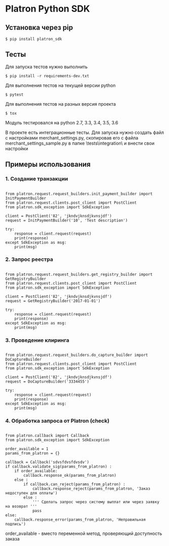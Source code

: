 Platron Python SDK
===============
## Установка через pip

<pre><code>$ pip install platron_sdk</pre></code>

## Тесты

Для запуска тестов нужно выполнить

<pre><code>$ pip install -r requirements-dev.txt</pre></code>

Для выполнения тестов на текущей версии python

<pre><code>$ pytest</pre></code>

Для выполнения тестов на разных версия проекта

<pre><code>$ tox</pre></code>

Модуль тестировался на python 2.7, 3.3, 3.4, 3.5, 3.6

В проекте есть интеграционные тесты. Для запуска нужно создать файл с настройками merchant_settings.py, скопировав его
с файла merchant_settings_sample.py в папке \tests\integration\ и внести свои настройки

## Примеры использования

### 1. Создание транзакции

<pre><code>
from platron.request.request_builders.init_payment_builder import InitPaymentBuilder
from platron.request.clients.post_client import PostClient
from platron.sdk_exception import SdkException

client = PostClient('82', 'jkndvjknsdjkvnsjdf')
request = InitPaymentBuilder('10', 'Test description')

try:
    response = client.request(request)
    print(response)
except SdkException as msg:
    print(msg)
</pre></code>

### 2. Запрос реестра

<pre><code>
from platron.request.request_builders.get_registry_builder import GetRegistryBuilder
from platron.request.clients.post_client import PostClient
from platron.sdk_exception import SdkException

client = PostClient('82', 'jkndvjknsdjkvnsjdf')
request = GetRegistryBuilder('2017-01-01')

try:
    response = client.request(request)
    print(response)
except SdkException as msg:
    print(msg)
</pre></code>

### 3. Проведение клиринга 

<pre><code>
from platron.request.request_builders.do_capture_builder import DoCaptureBuilder
from platron.request.clients.post_client import PostClient
from platron.sdk_exception import SdkException

client = PostClient('82', 'jkndvjknsdjkvnsjdf')
request = DoCaptureBuilder('3334455')

try:
    response = client.request(request)
    print(response)
except SdkException as msg:
    print(msg)
</pre></code>

### 4. Обработка запроса от Platron (check)

<pre><code>
from platron.callback import Callback
from platron.sdk_exception import SdkException

order_available = 1
params_from_platron = {}

callback = Callback('sdvsfdvsfdvsdv')
if callback.validate_sig(params_from_platron) :
    if order_available:
        callback.response_ok(params_from_platron)
    else :
        if callback.can_reject(params_from_platron) :
            callback.response_reject(params_from_platron, 'Заказ недоступен для оплаты')
        else :
            ''' Сделать запрос через систему выплат или через заявку на возврат '''
            pass
else:
    callback.response_error(params_from_platron, 'Неправильная подпись')
</pre></code>

order_available - вместо переменной метод, проверяющий доступность заказа